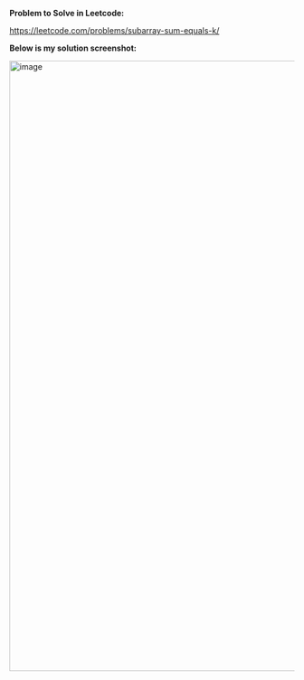 **Problem to Solve in Leetcode:**

https://leetcode.com/problems/subarray-sum-equals-k/

**Below is my solution screenshot:**

<img width="1920" height="1080" alt="image" src="https://github.com/user-attachments/assets/a4093179-5be2-490f-a8ce-512d5057d37d" />
